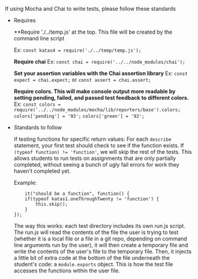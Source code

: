 If using Mocha and Chai to write tests, please follow these standards

* Requires

    **Require './../temp.js' at the top.  This file will be created by the command line script

    Ex: `const katas4 = require('./../temp/temp.js');`

    **Require chai**
    Ex: `const chai = require('../../node_modules/chai');`

    **Set your assertion variables with the Chai assertion library**
    Ex: `const expect = chai.expect;` or `const assert = chai.assert;`

    **Require colors.  This will make console output more readable by setting pending, failed, and passed test feedback to different colors.**
    Ex: `const colors = require('../../node_modules/mocha/lib/reporters/base').colors;`
        `colors['pending'] = '93';`
        `colors['green'] = '92';`

* Standards to follow

    If testing functions for specific return values:  For each `describe` statement, your first test should check to see if the function exists.  If `(typeof function) != 'function'`, we will skip the rest of the tests.  This allows students to run tests on assignments that are only partially completed, without seeing a bunch of ugly fail errors for work they haven't completed yet.

    Example: 
    ```
        it("should be a function", function() {
        if(typeof katas1.oneThroughTwenty != 'function') {
            this.skip();
        }
    });
    ```

    The way this works: each test directory includes its own run.js script.  The run.js will read the contents of the file the user is trying to test (whether it is a local file or a file in a git repo, depending on command line arguments run by the user), it will then create a temporary file and write the contents of the user's file to the temporary file.  Then, it injects a little bit of extra code at the bottom of the file underneath the student's code:  a `module.exports` object.  This is how the test file accesses the functions within the user file.

